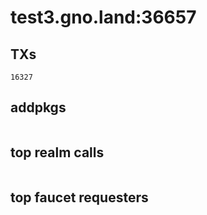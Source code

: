 # test3.gno.land:36657

## TXs
```
16327
```

## addpkgs
```
```

## top realm calls
```
```

## top faucet requesters
```
```

